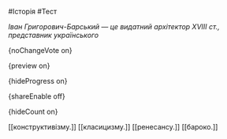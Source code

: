 #Історія #Тест

*Іван Григорович-Барський — це видатний архітектор XVIII ст., представник українського*

{noChangeVote on}

{preview on}

{hideProgress on}

{shareEnable off}

{hideCount on}

[[конструктивізму.]]
[[класицизму.]]
[[ренесансу.]]
[[бароко.]]
